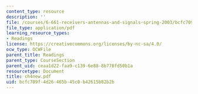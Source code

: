 ```yaml
---
content_type: resource
description: ''
file: /courses/6-661-receivers-antennas-and-signals-spring-2003/bcfc709f4d26465b45c0b42615b82b2b_ch4new.pdf
file_type: application/pdf
learning_resource_types:
- Readings
license: https://creativecommons.org/licenses/by-nc-sa/4.0/
ocw_type: OCWFile
parent_title: Readings
parent_type: CourseSection
parent_uid: ceaa1d22-faa9-c139-6e88-8b778fd50b1a
resourcetype: Document
title: ch4new.pdf
uid: bcfc709f-4d26-465b-45c0-b42615b82b2b
---
```


